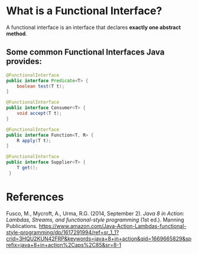 # What is a Functional Interface? 

A functional interface is an interface that declares **exactly one abstract method**. 

## Some common Functional Interfaces Java provides: 
```java 
@FunctionalInterface 
public interface Predicate<T> { 
    boolean test(T t); 
} 

@FunctionalInterface 
public interface Consumer<T> { 
    void accept(T t); 
} 

@FunctionalInterface 
public interface Function<T, R> { 
    R apply(T t); 
} 

@FunctionalInterface 
public interface Supplier<T> { 
    T get(); 
 } 
 ``` 


# References 
Fusco, M., Mycroft, A., Urma, R.G. (2014, September 2). *Java 8 in Action: Lambdas, Streams, and functional-style programming* (1st ed.). Manning Publications. <https://www.amazon.com/Java-Action-Lambdas-functional-style-programming/dp/1617291994/ref=sr_1_1?crid=3HQU2KUN42FRP&keywords=java+8+in+action&qid=1669665829&sprefix=java+8+in+action%2Caps%2C85&sr=8-1> 
